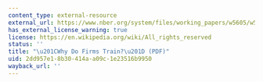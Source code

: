 ```yaml
---
content_type: external-resource
external_url: https://www.nber.org/system/files/working_papers/w5605/w5605.pdf
has_external_license_warning: true
license: https://en.wikipedia.org/wiki/All_rights_reserved
status: ''
title: "\u201CWhy Do Firms Train?\u201D (PDF)"
uid: 2dd957e1-8b30-414a-a09c-1e23516b9950
wayback_url: ''
---
```

